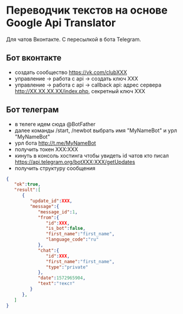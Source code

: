 # Переводчик текстов на основе Google Api Translator

Для чатов Вконтакте. С пересылкой в бота Telegram.

## Бот вконтакте
- создать сообщество https://vk.com/clubXXX
- управление -> работа с api -> создать ключ XXX
- управление -> работа с api -> callback api: адрес сервера http://XX.XX.XX.XX/index.php, секретный ключ XXX

## Бот телеграм

- в телеге идем сюда @BotFather
- далее команды /start, /newbot выбрать имя "MyNameBot" и урл "MyNameBot"
- урл бота http://t.me/MyNameBot
- получить токен XXX:XXX
- кинуть в консоль хостинга чтобы увидеть id чатов кто писал https://api.telegram.org/botXXX:XXX/getUpdates
- получить структуру сообщения
```json
{
   "ok":true,
   "result":[
      {
         "update_id":XXX,
         "message":{
            "message_id":1,
            "from":{
               "id":XXX,
               "is_bot":false,
               "first_name":"first_name",
               "language_code":"ru"
            },
            "chat":{
               "id":XXX,
               "first_name":"first_name",
               "type":"private"
            },
            "date":1572965904,
            "text":"текст"
         }
      },
   ]
}
```